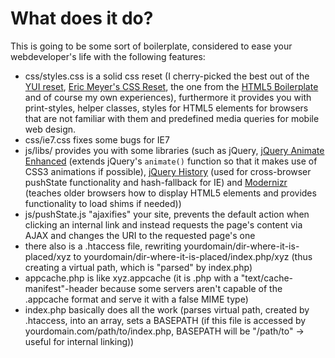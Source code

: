 What does it do?
=============
This is going to be some sort of boilerplate, considered to ease your webdeveloper's life with the following features:
+   css/styles.css is a solid css reset (I cherry-picked the best out of the 
    [YUI reset](developer.yahoo.com/yui/reset/ "Yahoo reset"), 
    [Eric Meyer's CSS Reset](http://meyerweb.com/eric/thoughts/2007/05/01/reset-reloaded/ "Eric Meyer's CSS Reset"), 
    the one from the [HTML5 Boilerplate](http://html5boilerplate.com/ "HTML5 Boilerplate") 
    and of course my own experiences), furthermore it provides you with print-styles, helper classes, 
    styles for HTML5 elements for browsers that are not familiar with them and predefined media queries 
    for mobile web design.
+   css/ie7.css fixes some bugs for IE7
+   js/libs/ provides you with some libraries (such as jQuery, 
    [jQuery Animate Enhanced](http://github.com/benbarnett/jQuery-Animate-Enhanced) 
    (extends jQuery's ```animate()``` function so that it makes use of CSS3 animations if possible), 
    [jQuery History](https://github.com/balupton/jquery-history) (used for cross-browser 
    pushState functionality and hash-fallback for IE) and [Modernizr](http://www.modernizr.com/docs/) 
    (teaches older browsers how to display HTML5 elements and provides functionality to load shims if needed))
+   js/pushState.js "ajaxifies" your site, prevents the default action when clicking an internal link 
    and instead requests the page's content via AJAX and changes the URI to the requested page's one
+   there also is a .htaccess file, rewriting yourdomain/dir-where-it-is-placed/xyz to 
    yourdomain/dir-where-it-is-placed/index.php/xyz (thus creating a virtual path, 
    which is "parsed" by index.php)
+   appcache.php is like xyz.appcache (it is .php with a "text/cache-manifest"-header because some servers 
    aren't capable of the .appcache format and serve it with a false MIME type)
+   index.php basically does all the work (parses virtual path, created by .htaccess, into an array, 
    sets a BASEPATH (if this file is accessed by yourdomain.com/path/to/index.php, 
    BASEPATH will be "/path/to" -> useful for internal linking))